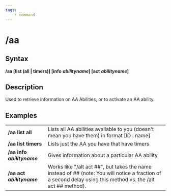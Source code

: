 ```yaml
---
tags:
    - command
---
```

# /aa

## Syntax

**/aa [list (all \| timers)\] \[info** _**abilityname**_**\] \[act** _**abilityname**_**]**

## Description

Used to retrieve information on AA Abilities, or to activate an AA ability.

## Examples

|  |  |
| :--- | :--- |
| **/aa list all** | Lists all AA abilities available to you (doesn't mean you have them) in format [ID : name] |
| **/aa list timers** | Lists just the AA you have that have timers |
| **/aa info** _**abilityname**_ | Gives information about a particular AA ability |
| **/aa act** _**abilityname**_ | Works like "/alt act \#\#", but takes the name instead of \#\# (note: You will notice a fraction of a second delay using this method vs. the /alt act \#\# method). |

